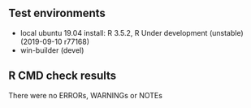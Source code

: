 ## Test environments
* local ubuntu 19.04 install: R 3.5.2, R Under development (unstable) (2019-09-10 r77168)
* win-builder (devel)

## R CMD check results
There were no ERRORs, WARNINGs or NOTEs
